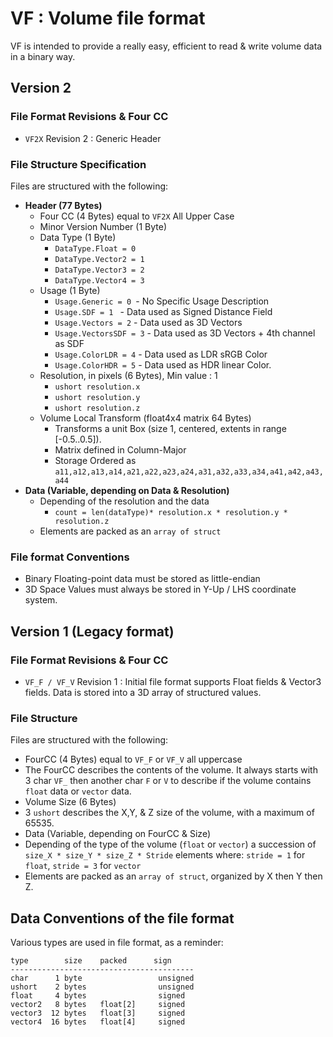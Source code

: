 # VF : Volume file format

VF is intended to provide a really easy, efficient to read & write volume data in a binary way.

## Version 2

### File Format Revisions & Four CC

- `VF2X` Revision 2 : Generic Header

### File Structure Specification

Files are structured with the following:

* **Header (77 Bytes)**
  * Four CC (4 Bytes) equal to `VF2X` All Upper Case
  * Minor Version Number (1 Byte) 
   * Data Type (1 Byte)
       * `DataType.Float = 0`
       * `DataType.Vector2 = 1`
       * `DataType.Vector3 = 2`
       * `DataType.Vector4 = 3` 
  * Usage (1 Byte)
    * `Usage.Generic = 0 `- No Specific Usage Description
    * `Usage.SDF = 1 ` - Data used as Signed Distance Field
    * `Usage.Vectors = 2` - Data used as 3D Vectors
    * `Usage.VectorsSDF = 3` - Data used as 3D Vectors + 4th channel as SDF
    * `Usage.ColorLDR = 4` - Data used as LDR sRGB Color
    * `Usage.ColorHDR = 5` - Data used as HDR linear Color.
   * Resolution, in pixels (6 Bytes), Min value : 1
      * `ushort resolution.x`
      * `ushort resolution.y`
      * `ushort resolution.z`
   * Volume Local Transform (float4x4 matrix 64 Bytes)
     * Transforms a unit Box (size 1, centered, extents in range [-0.5..0.5]).
     * Matrix defined in Column-Major
     * Storage Ordered as `a11,a12,a13,a14,a21,a22,a23,a24,a31,a32,a33,a34,a41,a42,a43,a44`
* **Data (Variable, depending on Data & Resolution)**
    - Depending of the resolution and the data 
      - `count = len(dataType)* resolution.x * resolution.y * resolution.z`
    - Elements are packed as an `array of struct`

### File format Conventions

* Binary Floating-point data must be stored as little-endian
* 3D Space Values must always be stored in Y-Up / LHS coordinate system.


## Version 1 (Legacy format)

### File Format Revisions & Four CC

- `VF_F / VF_V` Revision 1 : Initial file format supports Float fields & Vector3 fields. Data is stored into a 3D array of structured values.

### File Structure

Files are structured with the following:

 - FourCC (4 Bytes) equal to `VF_F` or `VF_V` all uppercase
  - The FourCC describes the contents of the volume. It always starts with 3 char `VF_` then another char `F` or `V` to describe if the volume contains `float` data or `vector` data.
 - Volume Size (6 Bytes)
  - 3 `ushort` describes the X,Y, & Z size of the volume, with a maximum of 65535.
 - Data (Variable, depending on FourCC & Size)
  - Depending of the type of the volume (`float` or `vector`) a succession of `size_X * size_Y * size_Z * Stride` elements where:  `stride = 1` for `float`, `stride = 3` for `vector`
  - Elements are packed as an `array of struct`, organized by X then Y then Z.

## Data Conventions of the file format

Various types are used in file format, as a reminder:
``` 
type		size	packed		sign
-----------------------------------------
char	  1 byte                 unsigned
ushort    2 bytes                unsigned
float     4 bytes                signed
vector2	  8 bytes   float[2]     signed 
vector3	 12 bytes   float[3]     signed 
vector4	 16 bytes   float[4]     signed 
```
